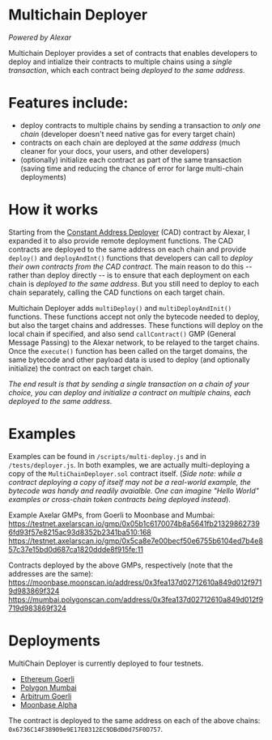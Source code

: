 # Multichain Deployer
_Powered by Alexar_

Multichain Deployer provides a set of contracts that enables developers to deploy and intialize their contracts to multiple chains using a _single transaction_, which each contract being _deployed to the same address_.

# Features include:
- deploy contracts to multiple chains by sending a transaction to _only one chain_ (developer doesn't need native gas for every target chain)
- contracts on each chain are deployed at the _same address_ (much cleaner for your docs, your users, and other developers)
- (optionally) initialize each contract as part of the same transaction (saving time and reducing the chance of error for large multi-chain deployments)

# How it works
Starting from the [Constant Address Deployer](https://docs.axelar.dev/dev/build/solidity-utilities#constant-address-deployer) (CAD) contract by Alexar, I expanded it to also provide remote deployment functions. The CAD contracts are deployed to the same address on each chain and provide `deploy()` and `deployAndInt()` functions that developers can call to _deploy their own contracts *from* the CAD contract_. The main reason to do this -- rather than deploy directly -- is to ensure that each deployment on each chain is _deployed to the same address_. But you still need to deploy to each chain separately, calling the CAD functions on each target chain.

Multichain Deployer adds `multiDeploy()` and `multiDeployAndInit()` functions. These functions accept not only the bytecode needed to deploy, but also the target chains and addresses. These functions will deploy on the local chain if specified, and also send `callContract()` GMP (General Message Passing) to the Alexar network, to be relayed to the target chains. Once the `execute()` function has been called on the target domains, the same bytecode and other payload data is used to deploy (and optionally initialize) the contract on each target chain.

_The end result is that by sending a single transaction on a chain of your choice, you can deploy and initialize a contract on multiple chains, each deployed to the same address_.

# Examples
Examples can be found in `/scripts/multi-deploy.js` and in `/tests/deployer.js`. In both examples, we are actually multi-deploying a copy of the `MultiChainDeployer.sol` contract itself. (_Side note: while a contract deploying a copy of itself may not be a real-world example, the bytecode was handy and readily avaialble. One can imagine "Hello World" examples or cross-chain token contracts being deployed instead_).

Example Axelar GMPs, from Goerli to Moonbase and Mumbai:
https://testnet.axelarscan.io/gmp/0x05b1c6170074b8a5641fb213298627396fd93f57e8215ac93d8352b2341ba510:168
https://testnet.axelarscan.io/gmp/0x5ca8e7e00becf50e6755b6104ed7b4e857c37e15bd0d687ca1820ddde8f915fe:11

Contracts deployed by the above GMPs, respectively (note that the addresses are the same):
https://moonbase.moonscan.io/address/0x3fea137d02712610a849d012f9719d983869f324
https://mumbai.polygonscan.com/address/0x3fea137d02712610a849d012f9719d983869f324

# Deployments
MultiChain Deployer is currently deployed to four testnets. 

- [Ethereum Goerli](https://goerli.etherscan.io/address/0x6736C14F38909e9E17E0312EC9DBdD0d75F0D757)
- [Polygon Mumbai](https://mumbai.polygonscan.com/address/0x6736C14F38909e9E17E0312EC9DBdD0d75F0D757)
- [Arbitrum Goerli](https://goerli.arbiscan.io/address/0x6736C14F38909e9E17E0312EC9DBdD0d75F0D757)
- [Moonbase Alpha](https://moonbase.moonscan.io/address/0x6736C14F38909e9E17E0312EC9DBdD0d75F0D757)

The contract is deployed to the same address on each of the above chains: `0x6736C14F38909e9E17E0312EC9DBdD0d75F0D757`.

